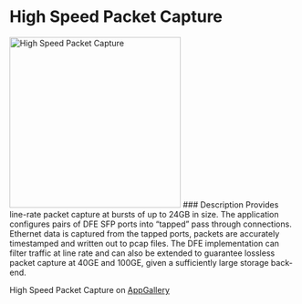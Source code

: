 # High Speed Packet Capture
<img src="http://appgallery.maxeler.com/v0.1/app/High%20Speed%20Packet%20Capture/icon" alt="High Speed Packet Capture" height="300" width="300">
### Description
Provides line-rate packet capture at bursts of up to 24GB in size. The application configures pairs of DFE SFP ports into “tapped” pass through connections. Ethernet data is captured from the tapped ports, packets are accurately timestamped and written out to pcap files. The DFE implementation can filter traffic at line rate and can also be extended to guarantee lossless packet capture at 40GE and 100GE, given a sufficiently large storage back-end.


High Speed Packet Capture on [AppGallery](http://appgallery.maxeler.com/#/app/High%20Speed%20Packet%20Capture)
